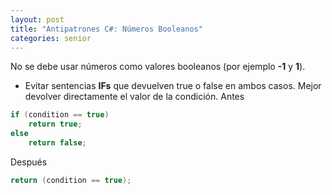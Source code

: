 ```yaml
---
layout: post
title: "Antipatrones C#: Números Booleanos"
categories: senior
---
```


No se debe usar <!--more--> números como valores booleanos (por ejemplo **-1** y **1**).

- Evitar sentencias **IFs** que devuelven true o false en ambos casos. Mejor devolver directamente el valor de la condición.
  Antes

```csharp
if (condition == true)
    return true;
else
    return false;
```

Después

```csharp
return (condition == true);
```
